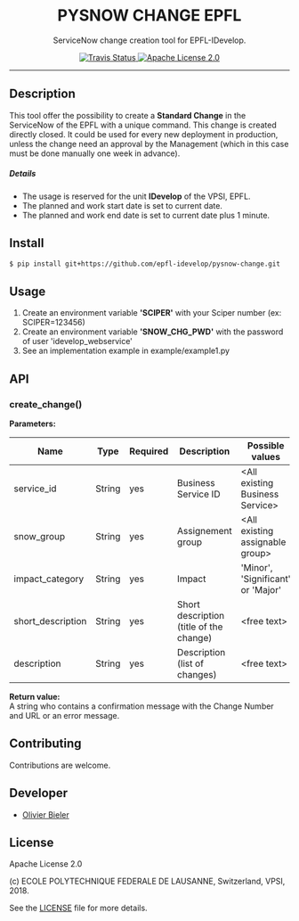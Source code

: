 <h1 align="center">PYSNOW CHANGE EPFL</h1>
<p align="center">
  ServiceNow change creation tool for EPFL-IDevelop.
</p>

<p align="center">
  <a href="https://travis-ci.org/epfl-idevelop/pysnow-change">
    <img alt="Travis Status" src="https://travis-ci.org/epfl-idevelop/pysnow-change.svg?branch=master">
  </a>
  <a href="https://raw.githubusercontent.com/epfl-idevelop/pysnow-change/master/LICENSE">
    <img alt="Apache License 2.0" src="https://img.shields.io/badge/license-Apache%202.0-blue.svg">
  </a>
</p>

---

Description
-----------
This tool offer the possibility to create a **Standard Change** in the ServiceNow of the EPFL with a unique command. This change is created directly closed.
It could be used for every new deployment in production, unless the change need an approval by the Management (which in this case must be done manually one week in advance).  

##### Details
* The usage is reserved for the unit **IDevelop** of the VPSI, EPFL.
* The planned and work start date is set to current date.
* The planned and work end date is set to current date plus 1 minute.

Install
-------

```bash
$ pip install git+https://github.com/epfl-idevelop/pysnow-change.git
```

Usage
-----
1. Create an environment variable **'SCIPER'** with your Sciper number (ex: SCIPER=123456)
2. Create an environment variable **'SNOW_CHG_PWD'** with the password of user 'idevelop_webservice'
3. See an implementation example in example/example1.py

API
---  
### create_change()

**Parameters:**

| Name              | Type   | Required | Description                             | Possible values                       | Example                                        |
|-------------------|--------|----------|-----------------------------------------|---------------------------------------|------------------------------------------------|
| service_id        | String | yes      | Business Service ID                     | &lt;All existing Business Service&gt; | 'SVC0016'                                      |
| snow_group        | String | yes      | Assignement group                       | &lt;All existing assignable group&gt; | 'SI_NEWS'                                      |
| impact_category   | String | yes      | Impact                                  | 'Minor', 'Significant' or 'Major'     | 'Minor'                                        |
| short_description | String | yes      | Short description (title of the change) | &lt;free text&gt;                     | 'Actu - v1.4.3'                                |
| description       | String | yes      | Description (list of changes)           | &lt;free text&gt;                     | '- Fix unit test<br>- Update dependencies'     |

**Return value:**  
A string who contains a confirmation message with the Change Number and URL or an error message.


Contributing
------------
Contributions are welcome.

Developer
---------

  * [Olivier Bieler](https://github.com/obieler)

License
-------

Apache License 2.0

(c) ECOLE POLYTECHNIQUE FEDERALE DE LAUSANNE, Switzerland, VPSI, 2018.

See the [LICENSE](LICENSE) file for more details.
